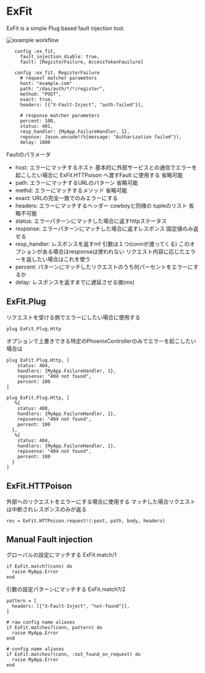 # ExFit

ExFit is a simple Plug based fault injection tool.

![example workflow](https://github.com/kenichirow/ex_fit/actions/workflows/main.yml/badge.svg)

```
   config :ex_fit, 
     fault_injection_diable: true,
     fault: [RegisterFailure, AccessTokenFauilure]
       
   config :ex_fit, RegisterFailure
     # request matcher parameters
     host: "example.com"
     path: "/das/auth/*/*/register",
     method: "POST",
     exact: true,
     headers: [{"X-Fault-Inject", "auth-failed"}],

     # response matcher parameters
     percent: 100,
     status: 401,
     resp_handler: {MyApp.FailureHandler, 1},
     reponse: Jason.encode!(%{message: "Autharization failed"}),
     delay: 1000
```

Faultのパラメータ 

- host: エラーにマッチするホスト 基本的に外部サービスとの通信でエラーを起こしたい場合に ExFit.HTTPoison へ渡すFault に使用する 省略可能
- path: エラーにマッチするURLのパターン 省略可能
- methd: エラーにマッチするメソッド 省略可能
- exact: URLの完全一致でのみエラーにする
- headers: エラーにマッチするヘッダー cowboyと同様の tupleのリスト 省略不可能
- status: エラーパターンにマッチした場合に返すhttpステータス
- response: エラーパターンにマッチした場合に返すレスポンス 固定値のみ返せる
- resp_handler: レスポンスを返すmf 引数は１つ(connが渡ってくる) このオプションがある場合はresponseは使われない リクエスト内容に応じたエラーを返したい場合はこれを使う
- percent: パターンにマッチしたリクエストのうち何パーセントをエラーにするか
- delay: レスポンスを返すまでに遅延させる値(ms)


## ExFit.Plug

リクエストを受ける側でエラーにしたい場合に使用する

```
plug ExFit.Plug.Http
```

オプションで上書きできる特定のPhoenixControllerのみでエラーを起こしたい場合は

```
plug ExFit.Plug.Http, [
    status: 404,
    handlers: {MyApp.FailureHandler, 1},
    reposense: "404 not found",
    percent: 100
]

plug ExFit.Plug.Http, [
   %{
    status: 400,
    handlers: {MyApp.FailureHandler, 1},
    reposense: "404 not found",
    percent: 100
  },
   %{
    status: 404,
    handlers: {MyApp.FailureHandler, 1},
    reposense: "404 not found",
    percent: 100
  }
]
```

## ExFit.HTTPoison

外部へのリクエストをエラーにする場合に使用する
マッチした場合リクエストは中断されレスポンスのみが返る

```
res = ExFit.HTTPoison.request!(:post, path, body, headers)
```


## Manual Fault injection

グローバルの設定にマッチする ExFit.match/1

```
if ExFit.match?(conn) do
  raise MyApp.Error
end
```

引数の設定パターンにマッチする ExFit.match?/2

```
pattern = [
  headers: [{"X-Fault-Inject", "not-found"}],
]

# raw config name aliases
if ExFit.matches?(conn, pattern) do
  raise MyApp.Error
end

# config name aliases
if ExFit.matches?(conn, :not_found_on_request) do
  raise MyApp.Error
end
```

